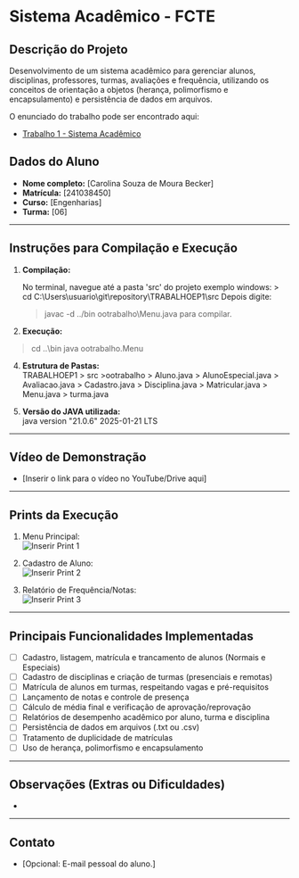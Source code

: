 # Sistema Acadêmico - FCTE

## Descrição do Projeto

Desenvolvimento de um sistema acadêmico para gerenciar alunos, disciplinas, professores, turmas, avaliações e frequência, utilizando os conceitos de orientação a objetos (herança, polimorfismo e encapsulamento) e persistência de dados em arquivos.

O enunciado do trabalho pode ser encontrado aqui:
- [Trabalho 1 - Sistema Acadêmico](https://github.com/lboaventura25/OO-T06_2025.1_UnB_FCTE/blob/main/trabalhos/ep1/README.md)

## Dados do Aluno

- **Nome completo:** [Carolina Souza de Moura Becker]
- **Matrícula:** [241038450]
- **Curso:** [Engenharias]
- **Turma:** [06]

---

## Instruções para Compilação e Execução

1. **Compilação:**

   No terminal, navegue até a pasta 'src' do projeto
   exemplo windows: >    cd C:\Users\usuario\git\repository\TRABALHOEP1\src
   Depois digite:
    >   javac -d ../bin ootrabalho\Menu.java
para compilar.


3. **Execução:**  
 >  cd ..\bin
 > java ootrabalho.Menu

4. **Estrutura de Pastas:**  
    TRABALHOEP1
         > src
              >ootrabalho
                  > Aluno.java
                  > AlunoEspecial.java
                  > Avaliacao.java
                  > Cadastro.java
                  > Disciplina.java
                  > Matricular.java
                  > Menu.java
                  > turma.java

3. **Versão do JAVA utilizada:**  
   java version "21.0.6" 2025-01-21 LTS

---

## Vídeo de Demonstração

- [Inserir o link para o vídeo no YouTube/Drive aqui]

---

## Prints da Execução

1. Menu Principal:  
   ![Inserir Print 1](caminho/do/print1.png)

2. Cadastro de Aluno:  
   ![Inserir Print 2](caminho/do/print2.png)

3. Relatório de Frequência/Notas:  
   ![Inserir Print 3](caminho/do/print3.png)

---

## Principais Funcionalidades Implementadas

- [ ] Cadastro, listagem, matrícula e trancamento de alunos (Normais e Especiais)
- [ ] Cadastro de disciplinas e criação de turmas (presenciais e remotas)
- [ ] Matrícula de alunos em turmas, respeitando vagas e pré-requisitos
- [ ] Lançamento de notas e controle de presença
- [ ] Cálculo de média final e verificação de aprovação/reprovação
- [ ] Relatórios de desempenho acadêmico por aluno, turma e disciplina
- [ ] Persistência de dados em arquivos (.txt ou .csv)
- [ ] Tratamento de duplicidade de matrículas
- [ ] Uso de herança, polimorfismo e encapsulamento

---

## Observações (Extras ou Dificuldades)

- 

---

## Contato

- [Opcional: E-mail pessoal do aluno.]
